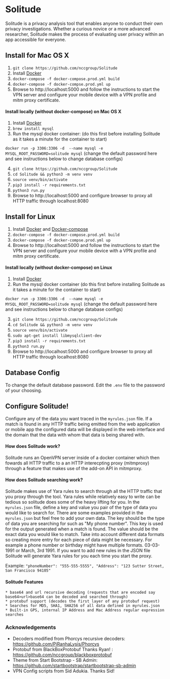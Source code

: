 # Solitude

Solitude is a privacy analysis tool that enables anyone to conduct their own privacy investigations. Whether a curious novice or a more advanced researcher, Solitude makes the process of evaluating user privacy within an app accessible for everyone.
## Install for Mac OS X

1. `git clone https://github.com/nccgroup/Solitude`
2. Install [Docker](https://docs.docker.com/docker-for-mac/install/)
3. `docker-compose -f docker-compose.prod.yml build`
4. `docker-compose -f docker-compse.prod.yml up`
5. Browse to http://localhost:5000 and follow the instructions to start the VPN server and configure your mobile device with a VPN profile and mitm proxy certificate.

#### Install locally (without docker-compose) on Mac OS X
1. Install [Docker](https://docs.docker.com/docker-for-mac/install/)
2. `brew install mysql`
3. Run the mysql docker container: (do this first before installing Solitude as it takes a minute for the container to start)
 
`docker run -p 3306:3306 -d  --name mysql -e MYSQL_ROOT_PASSWORD=solitude mysql` (change the default password here and see instructions below to change database configs)
   
4. `git clone https://github.com/nccgroup/Solitude`
5. `cd Solitude && python3 -m venv venv`
6. `source venv/bin/activate`
7. `pip3 install -r requirements.txt`
8. `python3 run.py`
9. Browse to http://localhost:5000 and configure browser to proxy all HTTP traffic through localhost:8080

## Install for Linux
1. Install [Docker](https://docs.docker.com/engine/install/ubuntu/) and [Docker-compose](https://docs.docker.com/compose/install/)
2. `docker-compose -f docker-compose.prod.yml build`
3. `docker-compose -f docker-compse.prod.yml up`
4. Browse to http://localhost:5000 and follow the instructions to start the VPN server and configure your mobile device with a VPN profile and mitm proxy certificate.

#### Install locally (without docker-compose) on Linux
1. Install [Docker](https://docs.docker.com/engine/install/ubuntu/)
2. Run the mysql docker container (do this first before installing Solitude as it takes a minute for the container to start)

`docker run -p 3306:3306 -d  --name mysql -e MYSQL_ROOT_PASSWORD=solitude mysql` (change the default password here and see instructions below to change database configs)

3. `git clone https://github.com/nccgroup/Solitude`
4. `cd Solitude && python3 -m venv venv`
5. `source venv/bin/activate`
6. `sudo apt-get install libmysqlclient-dev`
7. `pip3 install -r requirements.txt`
8. `python3 run.py`
9. Browse to http://localhost:5000 and configure browser to proxy all HTTP traffic through localhost:8080


## Database Config
To change the default database password. Edit the `.env` file to the password of your choosing. 

## Configure Solitude!
Configure any of the data you want traced in the `myrules.json` file. If a match is
found in any HTTP traffic being emitted from the web application or mobile app the configured data will be displayed in the web interface and the domain that the data with whom that data is being shared with.

    
#### How does Solitude work?
Solitude runs an OpenVPN server inside of a docker container which then fowards all HTTP traffic to 
a an HTTP interecpting proxy (mitmproxy) through a feature that makes use of the add-on API in mitmproxy. 


#### How does Solitude searching work?

Solitude makes use of Yara rules to search through all the HTTP traffic that you proxy through the tool. 
Yara rules while relatively easy to write can be tedious so solitude does some of the heavy lifting for you.
In the `myrules.json` file, define a key and value you pair of the type of data you would like to search for. There are some examples
provided in the `myrules.json` but feel free to add your own data. The key should be the type of data you are searching for such as "My phone number". 
This key is used for the output generated when a match is found. The value should be the exact data you would like to match. Take into account
different data formats so creating more entry for each piece of data might be necessary. For example a phone number or birthday might have multiple formats.
03-03-1991 or March, 3rd 1991. If you want to add new rules in the JSON file
Solitude will generate Yara rules for you each time you start the proxy.

Example: `"phoneNumber": "555-555-5555",
          "Address": "123 Sutter Street, San Francisco 94105"`


#### Solitude Features

    * base64 and url recursive decoding (requests that are encoded say base64>url>base64 can be decoded and searched through)
    * protobuf support (decodes the first layer of any protobuf request)
    * Searches for MD5, SHA1, SHA256 of all data defined in myrules.json
    * Built-in GPS, internal IP Address and Mac Address regular expression searches

### Acknowledgements

* Decoders modified from Phorcys recursive decoders: https://github.com/PiRanhaLysis/Phorcys
* Protobuf from BlackBoxProtobuf Thanks Ryan! : https://github.com/nccgroup/blackboxprotobuf
* Theme from Start Bootstrap - SB Admin: https://github.com/startbootstrap/startbootstrap-sb-admin
* VPN Config scripts from Sid Adukia. Thanks Sid! 

